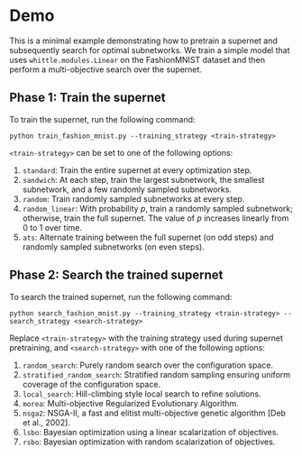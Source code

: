 # Demo

This is a minimal example demonstrating how to pretrain a supernet and subsequently search for optimal subnetworks.
We train a simple model that uses `whittle.modules.Linear` on the FashionMNIST dataset and then perform a multi-objective search over the supernet.

## Phase 1: Train the supernet
To train the supernet, run the following command:

`python train_fashion_mnist.py --training_strategy <train-strategy>`

`<train-strategy>` can be set to one of the following options:

1. `standard`: Train the entire supernet at every optimization step.
2. `sandwich`: At each step, train the largest subnetwork, the smallest subnetwork, and a few randomly sampled subnetworks.
3. `random`: Train randomly sampled subnetworks at every step.
4. `random_linear`: With probability *p*, train a randomly sampled subnetwork; otherwise, train the full supernet. The value of *p* increases linearly from 0 to 1 over time.
5. `ats`: Alternate training between the full supernet (on odd steps) and randomly sampled subnetworks (on even steps).

## Phase 2: Search the trained supernet
To search the trained supernet, run the following command:

`python search_fashion_mnist.py --training_strategy <train-strategy> --search_strategy <search-strategy>`

Replace `<train-strategy>` with the training strategy used during supernet pretraining, and `<search-strategy>` with one of the following options:

1. `random_search`: Purely random search over the configuration space.
2. `stratified_random_search`: Stratified random sampling ensuring uniform coverage of the configuration space.
3. `local_search`: Hill-climbing style local search to refine solutions.
4. `morea`: Multi-objective Regularized Evolutionary Algorithm.
5. `nsga2`: NSGA-II, a fast and elitist multi-objective genetic algorithm [Deb et al., 2002].
6. `lsbo`: Bayesian optimization using a linear scalarization of objectives.
7. `rsbo`: Bayesian optimization with random scalarization of objectives.